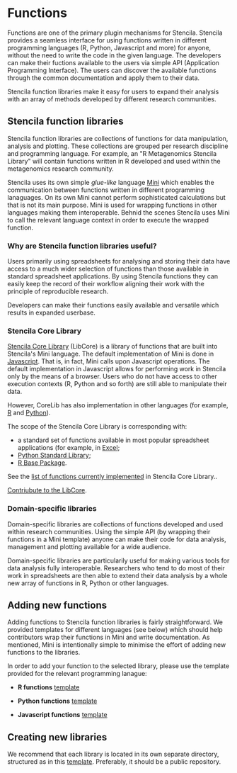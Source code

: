 # Functions

Functions are one of the primary plugin mechanisms for Stencila. Stencila provides a seamless interface for using functions written in different programming languages (R, Python, Javascript and more) for anyone, without the need to write the code in the given language. The developers can make their fuctions available to the users via simple API (Application Programming Interface). The users can discover the available functions through the common documentation and apply them to their data.

Stencila function libraries make it easy for users to expand their analysis with an array of methods developed by different research communities.

## Stencila function libraries

Stencila function libraries are collections of functions for data manipulation, analysis and plotting. These collections are grouped per research discipline and programming language. For example, an "R Metagenomics Stencila Library" will contain functions written in R developed and used within the metagenomics research community.

Stencila uses its own simple *glue-like* language [Mini](https://github.com/stencila/mini) which enables the communication between functions written in different programming lanaguages. On its own Mini cannot perform sophisticated calculations but that is not its main purpose. Mini is used for wrapping functions in other languages making them interoperable. Behnid the scenes Stencila uses Mini to call the relevant language context in order to execute the wrapped function.

### Why are Stencila function libraries useful?

Users primarily using spreadsheets for analysing and storing their data have access to a much wider selection of functions than those available in standard spreadsheet applications. By using Stencila functions they can easily keep the record of their workflow aligning their work with the principle of reproducible research.

Developers can make their functions easily available and versatile which results in expanded userbase.

### Stencila Core Library

[Stencila Core Library](https://github.com/stencila/libcore) (LibCore) is a library of functions that are built into Stencila's Mini language. The default implementation of Mini is done in [Javascript](https://github.com/stencila/libcore/tree/master/js). That is, in fact, Mini calls upon Javascript operations. The default implementation in Javascript allows for performing work in Stencila only by the means of a browser. Users who do not have access to other execution contexts (R, Python and so forth) are still able to manipulate their data.

However, CoreLib has also implementation in other languages (for example, [R](https://github.com/stencila/libcore/tree/master/r) and [Python](https://github.com/stencila/libcore/tree/master/py)).

The scope of the Stencila Core Library is corresponding with:
 * a standard set of functions available in most popular spreadsheet applications (for example, in [Excel]((https://support.office.com/en-us/article/Excel-functions-alphabetical-b3944572-255d-4efb-bb96-c6d90033e188));
 * [Python Standard Library](https://docs.python.org/3/library/index.html);
 * [R Base Package](https://stat.ethz.ch/R-manual/R-devel/library/base/html/00Index.html).

See the [list of functions currently implemented](https://stencila.github.io/libcore/#/) in Stencila Core Library..

[Contriubute to the LibCore](https://github.com/stencila/libcore/blob/master/docs/CONTRIBUTING.md).

### Domain-specific libraries

Domain-specific libraries are collections of functions developed and used within research communities. Using the simple API (by wrapping their functions in a Mini template) anyone can make their code for data analysis, management and plotting available for a wide audience.

Domain-specific libraries are particularily useful for making various tools for data analysis fully interoperable. Researchers who tend to do most of their work in spreadsheets are then able to extend their data analysis by a whole new array of functions in R, Python or other languages.

## Adding new functions

Adding functions to Stencila function libraries is fairly straightforward. We provided templates for different languages (see below) which should help contributors wrap their functions in Mini and write documentation. As mentioned, Mini is intentionally simple to minimise the effort of adding new functions to the libraries.

In order to add your function to the selected library, please use the template provided for the relevant programming lanague:

* **R functions** [template](languages/r/README.md)

* **Python functions** [template](languages/python/README.md)

* **Javascript functions** [template](languages/js/README.md)

## Creating new libraries
We recommend that each library is located in its own separate directory, structured as in this [template](link). Preferably, it should be a public repository.
